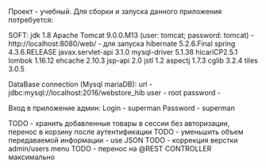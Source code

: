 Проект - учебный. Для сборки и запуска данного приложения потребуется:

SOFT: jdk 1.8
      Apache Tomcat 9.0.0.M13 (user: tomcat; password: tomcat) - http://localhost:8080/web/  - для запуска
      hibernate 5.2.6.Final
      spring 4.3.6.RELEASE
      javax.servlet-api 3.1.0
      mysql-driver 5.1.38
      hicariCP2.5.1 
      lombok 1.16.12
      ehcache 2.10.3
      jsp-api 2.0
      jstl 1.2
      aspectj 1.7.3
      cglib 3.2.4
      tiles 3.0.5
      
DataBase connection (Mysql mariaDB):
      url - jdbc:mysql://localhost:2016/webstore_hib
      user - root
      password - 
      
Вход в приложение админ:
      Login - superman
      Password - superman

TODO - хранить добавленные товары в сессии без авторизации, перенос в корзину после аутентификации
TODO - уменьшить объем передаваемой информации - use JSON
TODO - коррекция верстки admin/users menu
TODO - перенос на @REST CONTROLLER максимально
